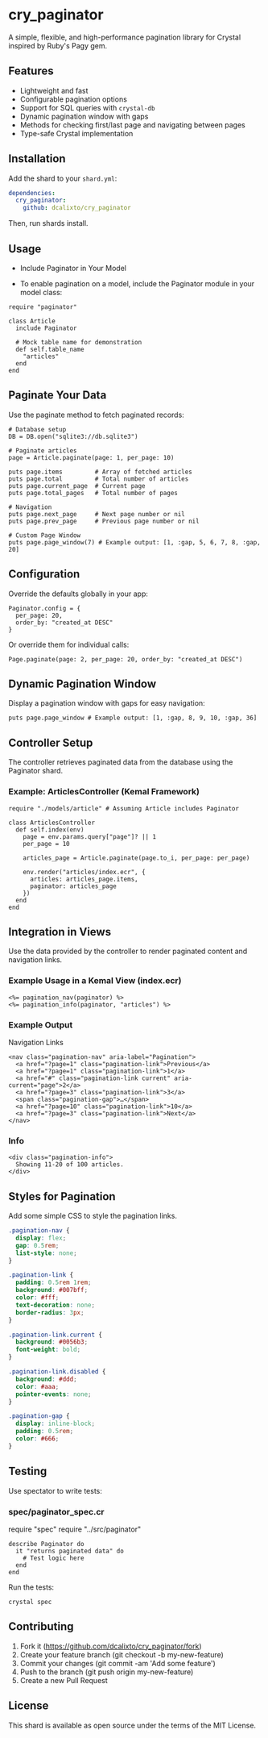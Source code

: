 # cry_paginator

A simple, flexible, and high-performance pagination library for Crystal inspired by Ruby's Pagy gem.

## Features

- Lightweight and fast
- Configurable pagination options
- Support for SQL queries with `crystal-db`
- Dynamic pagination window with gaps
- Methods for checking first/last page and navigating between pages
- Type-safe Crystal implementation

## Installation

Add the shard to your `shard.yml`:

```yaml
dependencies:
  cry_paginator:
    github: dcalixto/cry_paginator
```

Then, run shards install.

## Usage

- Include Paginator in Your Model

- To enable pagination on a model, include the Paginator module in your model class:

```crystal
require "paginator"

class Article
  include Paginator

  # Mock table name for demonstration
  def self.table_name
    "articles"
  end
end
```

## Paginate Your Data

Use the paginate method to fetch paginated records:

```crystal
# Database setup
DB = DB.open("sqlite3://db.sqlite3")

# Paginate articles
page = Article.paginate(page: 1, per_page: 10)

puts page.items         # Array of fetched articles
puts page.total         # Total number of articles
puts page.current_page  # Current page
puts page.total_pages   # Total number of pages

# Navigation
puts page.next_page     # Next page number or nil
puts page.prev_page     # Previous page number or nil

# Custom Page Window
puts page.page_window(7) # Example output: [1, :gap, 5, 6, 7, 8, :gap, 20]

```

## Configuration

Override the defaults globally in your app:

```crystal
Paginator.config = {
  per_page: 20,
  order_by: "created_at DESC"
}
```

Or override them for individual calls:

```crystal
Page.paginate(page: 2, per_page: 20, order_by: "created_at DESC")
```

## Dynamic Pagination Window

Display a pagination window with gaps for easy navigation:

```crystal
puts page.page_window # Example output: [1, :gap, 8, 9, 10, :gap, 36]
```

## Controller Setup

The controller retrieves paginated data from the database using the Paginator shard.

### Example: ArticlesController (Kemal Framework)

```crystal
require "./models/article" # Assuming Article includes Paginator

class ArticlesController
  def self.index(env)
    page = env.params.query["page"]? || 1
    per_page = 10

    articles_page = Article.paginate(page.to_i, per_page: per_page)

    env.render("articles/index.ecr", {
      articles: articles_page.items,
      paginator: articles_page
    })
  end
end
```

## Integration in Views

Use the data provided by the controller to render paginated content and navigation links.

### Example Usage in a Kemal View (index.ecr)

```crystal
<%= pagination_nav(paginator) %>
<%= pagination_info(paginator, "articles") %>
```

### Example Output

Navigation Links

```crystal
<nav class="pagination-nav" aria-label="Pagination">
  <a href="?page=1" class="pagination-link">Previous</a>
  <a href="?page=1" class="pagination-link">1</a>
  <a href="#" class="pagination-link current" aria-current="page">2</a>
  <a href="?page=3" class="pagination-link">3</a>
  <span class="pagination-gap">…</span>
  <a href="?page=10" class="pagination-link">10</a>
  <a href="?page=3" class="pagination-link">Next</a>
</nav>
```

### Info

```crystal
<div class="pagination-info">
  Showing 11-20 of 100 articles.
</div>
```

## Styles for Pagination

Add some simple CSS to style the pagination links.

```css
.pagination-nav {
  display: flex;
  gap: 0.5rem;
  list-style: none;
}

.pagination-link {
  padding: 0.5rem 1rem;
  background: #007bff;
  color: #fff;
  text-decoration: none;
  border-radius: 3px;
}

.pagination-link.current {
  background: #0056b3;
  font-weight: bold;
}

.pagination-link.disabled {
  background: #ddd;
  color: #aaa;
  pointer-events: none;
}

.pagination-gap {
  display: inline-block;
  padding: 0.5rem;
  color: #666;
}
```

## Testing

Use spectator to write tests:

### spec/paginator_spec.cr

require "spec"
require "../src/paginator"

```crystal
describe Paginator do
  it "returns paginated data" do
    # Test logic here
  end
end
```

Run the tests:

```crystal
crystal spec
```

## Contributing

1. Fork it (https://github.com/dcalixto/cry_paginator/fork)
2. Create your feature branch (git checkout -b my-new-feature)
3. Commit your changes (git commit -am 'Add some feature')
4. Push to the branch (git push origin my-new-feature)
5. Create a new Pull Request

## License

This shard is available as open source under the terms of the MIT License.

